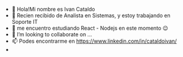 - 👋 Hola!Mi nombre es Ivan Cataldo
- 🏢 Recien recibido de Analista en Sistemas, y estoy trabajando en Soporte IT
- 🌱 me encuentro estudiando React - Nodejs en este momento 😉
- 💞️ I’m looking to collaborate on ...
- 📫 Podes encontrarme en https://www.linkedin.com/in/cataldoivan/
- 


